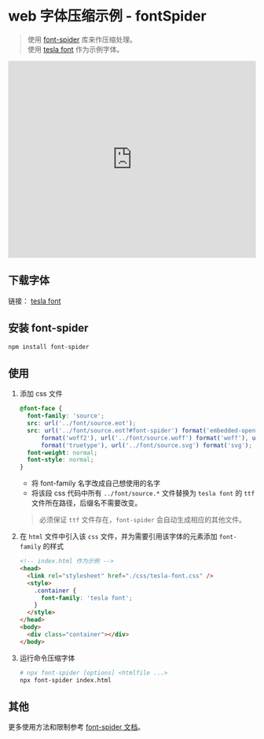 # web 字体压缩示例 - fontSpider

> 使用 [font-spider](https://github.com/aui/font-spider) 库来作压缩处理。  
> 使用 [tesla font](https://www.dafont.com/tesla.font) 作为示例字体。

<iframe src="https://ks4na.github.io/webfont-compression-demo/" style="border: 0; width: 100%; min-width: 500px; height: 400px;"></iframe>

## 下载字体

链接： [tesla font](https://www.dafont.com/tesla.font)

## 安装 font-spider

```sh
npm install font-spider
```

## 使用

1. 添加 css 文件

   ```css
   @font-face {
     font-family: 'source';
     src: url('../font/source.eot');
     src: url('../font/source.eot?#font-spider') format('embedded-opentype'), url('../font/source.woff2')
         format('woff2'), url('../font/source.woff') format('woff'), url('../font/source.ttf')
         format('truetype'), url('../font/source.svg') format('svg');
     font-weight: normal;
     font-style: normal;
   }
   ```

   - 将 font-family 名字改成自己想使用的名字
   - 将该段 css 代码中所有 `../font/source.*` 文件替换为 `tesla font` 的 `ttf` 文件所在路径，后缀名不需要改变。

   > 必须保证 `ttf` 文件存在，`font-spider` 会自动生成相应的其他文件。

2. 在 `html` 文件中引入该 `css` 文件，并为需要引用该字体的元素添加 `font-family` 的样式

   ```html
   <!-- index.html 作为示例 -->
   <head>
     <link rel="stylesheet" href="./css/tesla-font.css" />
     <style>
       .container {
         font-family: 'tesla font';
       }
     </style>
   </head>
   <body>
     <div class="container"></div>
   </body>
   ```

3. 运行命令压缩字体

   ```sh
   # npx font-spider [options] <htmlfile ...>
   npx font-spider index.html
   ```

## 其他

更多使用方法和限制参考 [font-spider 文档](https://github.com/aui/font-spider)。
